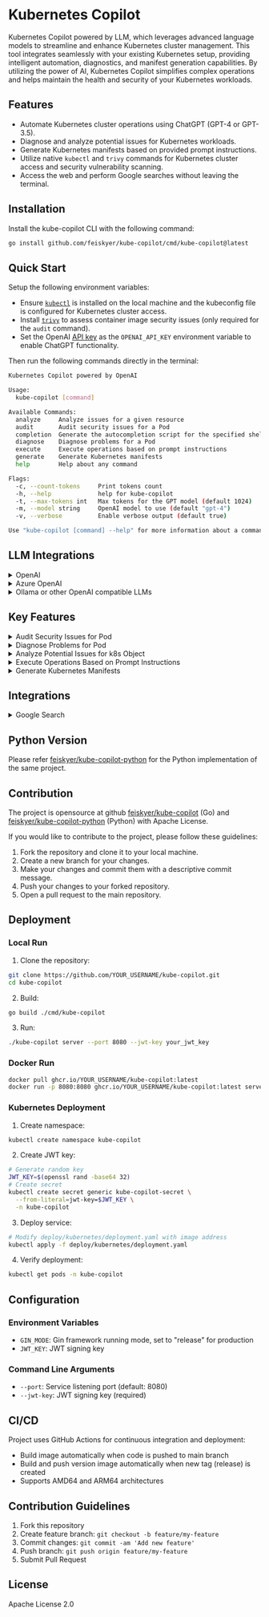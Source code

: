 # Kubernetes Copilot

Kubernetes Copilot powered by LLM, which leverages advanced language models to streamline and enhance Kubernetes cluster management. This tool integrates seamlessly with your existing Kubernetes setup, providing intelligent automation, diagnostics, and manifest generation capabilities. By utilizing the power of AI, Kubernetes Copilot simplifies complex operations and helps maintain the health and security of your Kubernetes workloads.

## Features

- Automate Kubernetes cluster operations using ChatGPT (GPT-4 or GPT-3.5).
- Diagnose and analyze potential issues for Kubernetes workloads.
- Generate Kubernetes manifests based on provided prompt instructions.
- Utilize native `kubectl` and `trivy` commands for Kubernetes cluster access and security vulnerability scanning.
- Access the web and perform Google searches without leaving the terminal.

## Installation

Install the kube-copilot CLI with the following command:

```sh
go install github.com/feiskyer/kube-copilot/cmd/kube-copilot@latest
```

## Quick Start

Setup the following environment variables:

- Ensure [`kubectl`](https://kubernetes.io/docs/tasks/tools/install-kubectl-linux/) is installed on the local machine and the kubeconfig file is configured for Kubernetes cluster access.
- Install [`trivy`](https://github.com/aquasecurity/trivy) to assess container image security issues (only required for the `audit` command).
- Set the OpenAI [API key](https://platform.openai.com/account/api-keys) as the `OPENAI_API_KEY` environment variable to enable ChatGPT functionality.

Then run the following commands directly in the terminal:

```sh
Kubernetes Copilot powered by OpenAI

Usage:
  kube-copilot [command]

Available Commands:
  analyze     Analyze issues for a given resource
  audit       Audit security issues for a Pod
  completion  Generate the autocompletion script for the specified shell
  diagnose    Diagnose problems for a Pod
  execute     Execute operations based on prompt instructions
  generate    Generate Kubernetes manifests
  help        Help about any command

Flags:
  -c, --count-tokens     Print tokens count
  -h, --help             help for kube-copilot
  -t, --max-tokens int   Max tokens for the GPT model (default 1024)
  -m, --model string     OpenAI model to use (default "gpt-4")
  -v, --verbose          Enable verbose output (default true)

Use "kube-copilot [command] --help" for more information about a command.
```

## LLM Integrations

<details>
<summary>OpenAI</summary>

Set the OpenAI [API key](https://platform.openai.com/account/api-keys) as the `OPENAI_API_KEY` environment variable to enable OpenAI functionality.
</details>

<details>
<summary>Azure OpenAI</summary>

For [Azure OpenAI service](https://learn.microsoft.com/en-us/azure/cognitive-services/openai/quickstart?tabs=command-line&pivots=rest-api#retrieve-key-and-endpoint), set the following environment variables:

- `OPENAI_API_KEY=<your-api-key>`
- `OPENAI_API_TYPE=azure`
- `OPENAI_API_BASE=https://<replace-this>.openai.azure.com/`
</details>

<details>
<summary>Ollama or other OpenAI compatible LLMs</summary>

For Ollama or other OpenAI compatible LLMs, set the following environment variables:

- `OPENAI_API_KEY=<your-api-key>`
- `OPENAI_API_BASE='http://localhost:11434/v1'` (or your own base URL)
</details>

## Key Features

<details>
<summary>Audit Security Issues for Pod</summary>

`kube-copilot audit POD [NAMESPACE]` will audit security issues for a Pod:

```sh
Usage: kube-copilot audit [OPTIONS] POD [NAMESPACE]

  audit security issues for a Pod

Options:
  --verbose      Enable verbose information of copilot execution steps
  --model MODEL  OpenAI model to use for copilot execution, default is gpt-4
  --help         Show this message and exit.
```
</details>


<details>
<summary>Diagnose Problems for Pod</summary>

`kube-copilot diagnose POD [NAMESPACE]` will diagnose problems for a Pod:

```sh
Usage: kube-copilot diagnose [OPTIONS] POD [NAMESPACE]

  diagnose problems for a Pod

Options:
  --verbose      Enable verbose information of copilot execution steps
  --model MODEL  OpenAI model to use for copilot execution, default is gpt-4
  --help         Show this message and exit.
```
</details>

<details>
<summary>Analyze Potential Issues for k8s Object</summary>

`kube-copilot analyze RESOURCE NAME [NAMESPACE]` will analyze potential issues for the given resource object:

```sh
Usage: kube-copilot analyze [OPTIONS] RESOURCE NAME [NAMESPACE]

  analyze issues for a given resource

Options:
  --verbose     Enable verbose information of copilot execution steps
  --model TEXT  OpenAI model to use for copilot execution, default is gpt-4
  --help        Show this message and exit.
```
</details>

<details>
<summary>Execute Operations Based on Prompt Instructions</summary>

`kube-copilot execute INSTRUCTIONS` will execute operations based on prompt instructions.
It could also be used to ask any questions.

```sh
Usage: kube-copilot execute [OPTIONS] INSTRUCTIONS

  execute operations based on prompt instructions

Options:
  --verbose      Enable verbose information of copilot execution steps
  --model MODEL  OpenAI model to use for copilot execution, default is gpt-4
  --help         Show this message and exit.
```
</details>

<details>
<summary>Generate Kubernetes Manifests</summary>

Use the `kube-copilot generate` command to create Kubernetes manifests based on
the provided prompt instructions. After generating the manifests, you will be
prompted to confirm whether you want to apply them.

```sh
Usage: kube-copilot generate [OPTIONS] INSTRUCTIONS

  generate Kubernetes manifests

Options:
  --verbose     Enable verbose information of copilot execution steps
  --model TEXT  OpenAI model to use for copilot execution, default is gpt-4
  --help        Show this message and exit.
```
</details>

## Integrations

<details>
<summary>Google Search</summary>

Large language models are trained with outdated data, and hence may lack the most current information or miss out on recent developments. This is where Google Search becomes an optional tool. By integrating real-time search capabilities, LLMs can access the latest data, ensuring that responses are not only accurate but also up-to-date.

To enable it, set `GOOGLE_API_KEY` and `GOOGLE_CSE_ID` (obtain API key from [Google Cloud](https://cloud.google.com/docs/authentication/api-keys?visit_id=638154888929258210-4085587461) and CSE ID from [Google CSE](http://www.google.com/cse/)).
</details>

## Python Version

Please refer [feiskyer/kube-copilot-python](https://github.com/feiskyer/kube-copilot-python) for the Python implementation of the same project.

## Contribution

The project is opensource at github [feiskyer/kube-copilot](https://github.com/feiskyer/kube-copilot) (Go) and [feiskyer/kube-copilot-python](https://github.com/feiskyer/kube-copilot-python) (Python) with Apache License.

If you would like to contribute to the project, please follow these guidelines:

1. Fork the repository and clone it to your local machine.
2. Create a new branch for your changes.
3. Make your changes and commit them with a descriptive commit message.
4. Push your changes to your forked repository.
5. Open a pull request to the main repository.

## Deployment

### Local Run

1. Clone the repository:
```bash
git clone https://github.com/YOUR_USERNAME/kube-copilot.git
cd kube-copilot
```

2. Build:
```bash
go build ./cmd/kube-copilot
```

3. Run:
```bash
./kube-copilot server --port 8080 --jwt-key your_jwt_key
```

### Docker Run

```bash
docker pull ghcr.io/YOUR_USERNAME/kube-copilot:latest
docker run -p 8080:8080 ghcr.io/YOUR_USERNAME/kube-copilot:latest server --jwt-key your_jwt_key
```

### Kubernetes Deployment

1. Create namespace:
```bash
kubectl create namespace kube-copilot
```

2. Create JWT key:
```bash
# Generate random key
JWT_KEY=$(openssl rand -base64 32)
# Create secret
kubectl create secret generic kube-copilot-secret \
  --from-literal=jwt-key=$JWT_KEY \
  -n kube-copilot
```

3. Deploy service:
```bash
# Modify deploy/kubernetes/deployment.yaml with image address
kubectl apply -f deploy/kubernetes/deployment.yaml
```

4. Verify deployment:
```bash
kubectl get pods -n kube-copilot
```

## Configuration

### Environment Variables

- `GIN_MODE`: Gin framework running mode, set to "release" for production
- `JWT_KEY`: JWT signing key

### Command Line Arguments

- `--port`: Service listening port (default: 8080)
- `--jwt-key`: JWT signing key (required)

## CI/CD

Project uses GitHub Actions for continuous integration and deployment:

- Build image automatically when code is pushed to main branch
- Build and push version image automatically when new tag (release) is created
- Supports AMD64 and ARM64 architectures

## Contribution Guidelines

1. Fork this repository
2. Create feature branch: `git checkout -b feature/my-feature`
3. Commit changes: `git commit -am 'Add new feature'`
4. Push branch: `git push origin feature/my-feature`
5. Submit Pull Request

## License

Apache License 2.0
